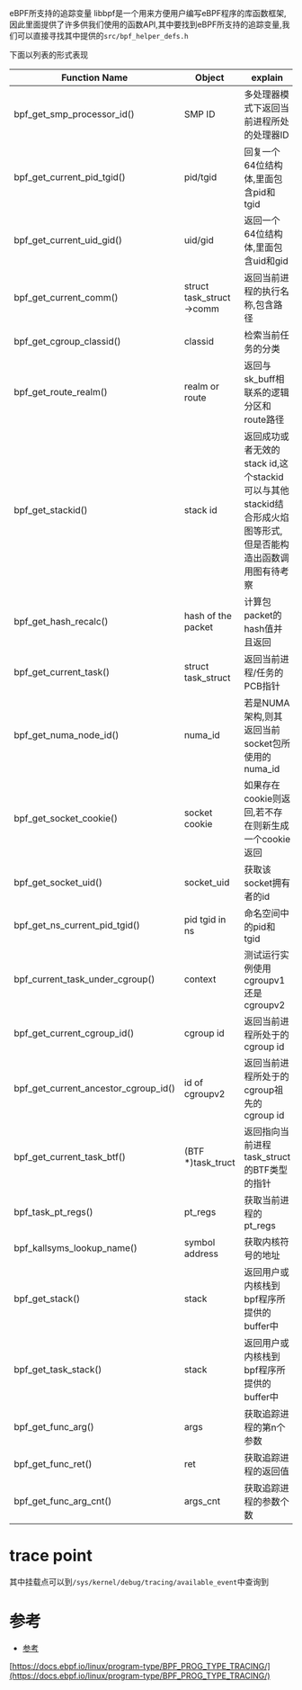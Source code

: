 eBPF所支持的追踪变量
libbpf是一个用来方便用户编写eBPF程序的库函数框架,因此里面提供了许多供我们使用的函数API,其中要找到eBPF所支持的追踪变量,我们可以直接寻找其中提供的`src/bpf_helper_defs.h`

下面以列表的形式表现

| Function Name                        | Object                   | explain                                                      |
| ------------------------------------ | ------------------------ | ------------------------------------------------------------ |
| bpf_get_smp_processor_id()           | SMP ID                   | 多处理器模式下返回当前进程所处的处理器ID                     |
| bpf_get_current_pid_tgid()           | pid/tgid                 | 回复一个64位结构体,里面包含pid和tgid                         |
| bpf_get_current_uid_gid()            | uid/gid                  | 返回一个64位结构体,里面包含uid和gid                          |
| bpf_get_current_comm()               | struct task_struct->comm | 返回当前进程的执行名称,包含路径                              |
| bpf_get_cgroup_classid()             | classid                  | 检索当前任务的分类                                           |
| bpf_get_route_realm()                | realm or route           | 返回与sk_buff相联系的逻辑分区和route路径                     |
| bpf_get_stackid()                    | stack id                 | 返回成功或者无效的stack id,这个stackid可以与其他stackid结合形成火焰图等形式,但是否能构造出函数调用图有待考察 |
| bpf_get_hash_recalc()                | hash of the packet       | 计算包packet的hash值并且返回                                 |
| bpf_get_current_task()               | struct task_struct       | 返回当前进程/任务的PCB指针                                   |
| bpf_get_numa_node_id()               | numa_id                  | 若是NUMA架构,则其返回当前socket包所使用的numa_id             |
| bpf_get_socket_cookie()              | socket cookie            | 如果存在cookie则返回,若不存在则新生成一个cookie返回          |
| bpf_get_socket_uid()                 | socket_uid               | 获取该socket拥有者的id                                       |
| bpf_get_ns_current_pid_tgid()        | pid tgid in ns           | 命名空间中的pid和tgid                                        |
| bpf_current_task_under_cgroup()      | context                  | 测试运行实例使用cgroupv1还是cgroupv2                         |
| bpf_get_current_cgroup_id()          | cgroup id                | 返回当前进程所处于的cgroup id                                |
| bpf_get_current_ancestor_cgroup_id() | id of cgroupv2           | 返回当前进程所处于的cgroup祖先的cgroup id                    |
| bpf_get_current_task_btf()           | (BTF \*)task_truct       | 返回指向当前进程task_struct的BTF类型的指针                   |
| bpf_task_pt_regs()                   | pt_regs                  | 获取当前进程的pt_regs                                        |
| bpf_kallsyms_lookup_name()           | symbol address           | 获取内核符号的地址                                           |
| bpf_get_stack()                      | stack                    | 返回用户或内核栈到bpf程序所提供的buffer中                    |
| bpf_get_task_stack()                 | stack                    | 返回用户或内核栈到bpf程序所提供的buffer中                    |
| bpf_get_func_arg()                   | args                     | 获取追踪进程的第n个参数                                      |
| bpf_get_func_ret()                   | ret                      | 获取追踪进程的返回值                                         |
| bpf_get_func_arg_cnt()               | args_cnt                 | 获取追踪进程的参数个数                                       |

# trace point

其中挂载点可以到`/sys/kernel/debug/tracing/available_event`中查询到


# 参考

<!--toc:start-->
- [参考](#参考)
<!--toc:end-->

[https://docs.ebpf.io/linux/program-type/BPF_PROG_TYPE_TRACING/](https://docs.ebpf.io/linux/program-type/BPF_PROG_TYPE_TRACING/)


